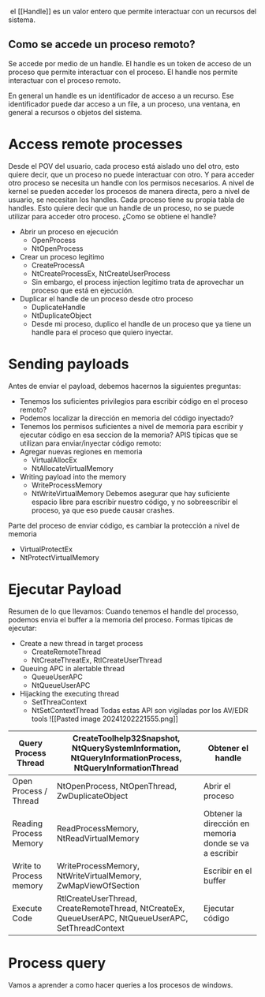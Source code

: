   el [[Handle]] es un valor entero que permite interactuar con un recursos del sistema. 
 
## Como se accede un proceso remoto?
Se accede por medio de un handle. El handle es un token de acceso de un proceso que permite interactuar con el proceso. El handle nos permite interactuar con el proceso remoto. 

En general un handle es un identificador de acceso a un recurso. Ese identificador puede dar acceso a un file, a un proceso, una ventana, en general a recursos o objetos del sistema. 

# Access remote processes

Desde el POV del usuario, cada proceso está aislado uno del otro, esto quiere decir, que un proceso no puede interactuar con otro. Y para acceder otro proceso se necesita un handle con los permisos necesarios.
A nivel de kernel se pueden acceder los procesos de manera directa, pero a nivel de usuario, se necesitan los handles. 
Cada proceso tiene su propia tabla de handles. Esto quiere decir que un handle de un proceso, no se puede utilizar para acceder otro proceso. 
¿Como se obtiene el handle?
- Abrir un proceso en ejecución
	- OpenProcess
	- NtOpenProcess
- Crear un proceso legitimo
	- CreateProcessA
	- NtCreateProcessEx, NtCreateUserProcess
	- Sin embargo, el process injection legitimo trata de aprovechar un proceso que está en ejecución. 
- Duplicar el handle de un proceso desde otro proceso
	- DuplicateHandle
	- NtDuplicateObject
	- Desde mi proceso, duplico el handle de un proceso que ya tiene un handle para el proceso que quiero inyectar. 

# Sending payloads
Antes de enviar el payload, debemos hacernos la siguientes preguntas: 
- Tenemos los suficientes privilegios para escribir código en el proceso remoto?
- Podemos localizar la dirección en memoria del código inyectado?
- Tenemos los permisos suficientes a nivel de memoria para escribir y ejecutar código en esa seccion de la memoria?
APIS típicas que se utilizan para enviar/inyectar código remoto:
- Agregar nuevas regiones en memoria
	- VirtualAllocEx
	- NtAllocateVirtualMemory
- Writing payload into the memory
	- WriteProcessMemory
	- NtWriteVirtualMemory
Debemos asegurar que hay suficiente espacio libre para escribir nuestro código, y no sobreescribir el proceso, ya que eso puede causar crashes. 

Parte del proceso de enviar código, es cambiar la protección a nivel de memoria
- VirtualProtectEx
- NtProtectVirtualMemory

# Ejecutar Payload
Resumen de lo que llevamos: Cuando tenemos el handle del processo, podemos envia el buffer a la memoria del proceso. 
Formas típicas de ejecutar:
- Create a new thread in target process
	- CreateRemoteThread
	- NtCreateThreatEx, RtlCreateUserThread
- Queuing APC in alertable thread
	- QueueUserAPC
	- NtQueueUserAPC
- Hijacking the executing thread
	- SetThreaContext
	- NtSetContextThread
Todas estas API son vigiladas por los AV/EDR tools
![[Pasted image 20241202221555.png]]

| Query Process Thread    | CreateToolhelp32Snapshot, NtQuerySystemInformation, NtQueryInformationProcess, NtQueryInformationThread | Obtener el handle                                      |
| ----------------------- | ------------------------------------------------------------------------------------------------------- | ------------------------------------------------------ |
| Open Process / Thread   | NtOpenProcess, NtOpenThread, ZwDuplicateObject                                                          | Abrir el proceso                                       |
| Reading Process Memory  | ReadProcessMemory, NtReadVirtualMemory                                                                  | Obtener la dirección en memoria donde se va a escribir |
| Write to Process memory | WriteProcessMemory, NtWriteVirtualMemory, ZwMapViewOfSection                                            | Escribir en el buffer                                  |
| Execute Code            | RtlCreateUserThread, CreateRemoteThread, NtCreateEx, QueueUserAPC, NtQueueUserAPC, SetThreadContext     | Ejecutar código                                        |
# Process query
Vamos a aprender a como hacer queries a los procesos de windows. 